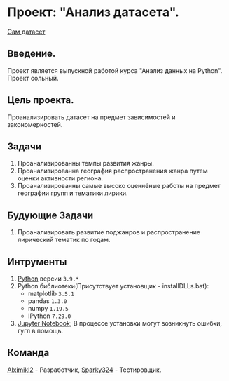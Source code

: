 # Проект: "Анализ датасета".
[Сам датасет](https://www.kaggle.com/zhangjuefei/death-metal)  
## Введение.  
Проект является выпускной работой курса "Анализ данных на Python". Проект сольный.  
## Цель проекта.  
Проанализировать датасет на предмет зависимостей и закономерностей.  
## Задачи  
1. Проанализированны темпы развития жанры.
2. Проанализированна география распространения жанра путем оценки активности региона.
3. Проанализированны самые высоко оценнёные работы на предмет географии групп и тематики лирики.  

## Будующие Задачи  
1. Проанализировать развитие поджанров и распространение лирический тематик по годам.  

## Интрументы  
1. [Python](https://www.python.org/) версии `3.9.*`  
2. Python библиотеки(Присутствует установщик - installDLLs.bat):  
	* matplotlib `3.5.1`
	* pandas `1.3.0`
	* numpy `1.19.5`
	* IPython `7.29.0`  
3. [Jupyter Notebook](https://jupyter.org/install); В процессе установки могут возникнуть ошибки, гугл в помощь.  
## Команда  
[Alximikl2](https://github.com/alximikl2) - Разработчик, [Sparky324](https://github.com/Sparky324) - Тестировщик.